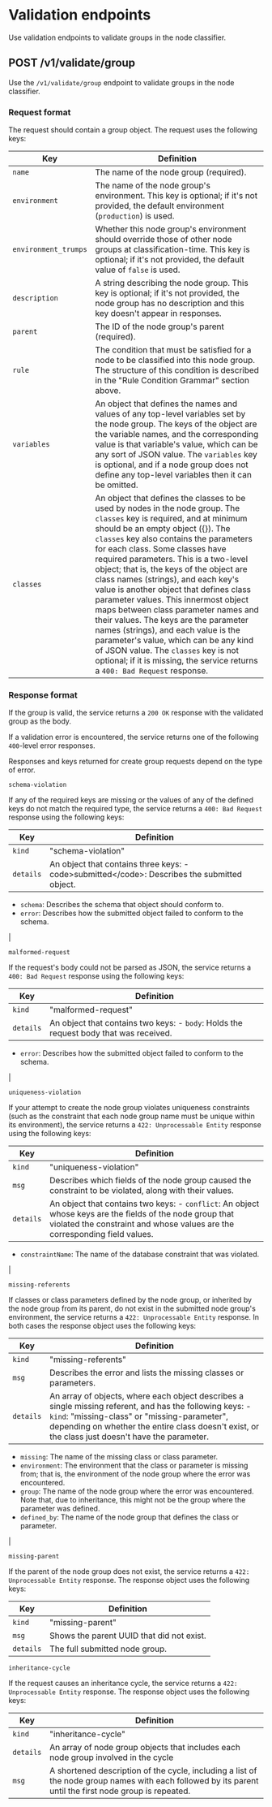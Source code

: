 # Validation endpoints

Use validation endpoints to validate groups in the node classifier.

## POST /v1/validate/group

Use the `/v1/validate/group` endpoint to validate groups in the node classifier.

### Request format

The request should contain a group object. The request uses the following keys:

|Key|Definition|
|---|----------|
|`name`|The name of the node group \(required\).|
|`environment`|The name of the node group's environment. This key is optional; if it's not provided, the default environment \(`production`\) is used.|
|`environment_trumps`|Whether this node group's environment should override those of other node groups at classification-time. This key is optional; if it's not provided, the default value of `false` is used.|
|`description`|A string describing the node group. This key is optional; if it's not provided, the node group has no description and this key doesn't appear in responses.|
|`parent`|The ID of the node group's parent \(required\).|
|`rule`|The condition that must be satisfied for a node to be classified into this node group. The structure of this condition is described in the "Rule Condition Grammar" section above.|
|`variables`|An object that defines the names and values of any top-level variables set by the node group. The keys of the object are the variable names, and the corresponding value is that variable's value, which can be any sort of JSON value. The `variables` key is optional, and if a node group does not define any top-level variables then it can be omitted.|
|`classes`|An object that defines the classes to be used by nodes in the node group. The `classes` key is required, and at minimum should be an empty object \(\{\}\). The `classes` key also contains the parameters for each class. Some classes have required parameters. This is a two-level object; that is, the keys of the object are class names \(strings\), and each key's value is another object that defines class parameter values. This innermost object maps between class parameter names and their values. The keys are the parameter names \(strings\), and each value is the parameter's value, which can be any kind of JSON value. The `classes` key is not optional; if it is missing, the service returns a `400: Bad Request` response.|

### Response format

If the group is valid, the service returns a `200 OK` response with the validated group as the body.

If a validation error is encountered, the service returns one of the following `400`-level error responses.

Responses and keys returned for create group requests depend on the type of error.

`schema-violation`

If any of the required keys are missing or the values of any of the defined keys do not match the required type, the service returns a `400: Bad Request` response using the following keys:

|Key|Definition|
|---|----------|
|`kind`|"schema-violation"|
|`details`|An object that contains three keys: -   code\>submitted</code\>: Describes the submitted object.
-   `schema`: Describes the schema that object should conform to.
-   `error`: Describes how the submitted object failed to conform to the schema.

|

`malformed-request`

If the request's body could not be parsed as JSON, the service returns a `400: Bad Request` response using the following keys:

|Key|Definition|
|---|----------|
|`kind`|"malformed-request"|
|`details`|An object that contains two keys: -   `body`: Holds the request body that was received.
-   `error`: Describes how the submitted object failed to conform to the schema.

|

`uniqueness-violation`

If your attempt to create the node group violates uniqueness constraints \(such as the constraint that each node group name must be unique within its environment\), the service returns a `422: Unprocessable Entity` response using the following keys:

|Key|Definition|
|---|----------|
|`kind`|"uniqueness-violation"|
|`msg`|Describes which fields of the node group caused the constraint to be violated, along with their values.|
|`details`|An object that contains two keys: -   `conflict`: An object whose keys are the fields of the node group that violated the constraint and whose values are the corresponding field values.
-   `constraintName`: The name of the database constraint that was violated.

|

`missing-referents`

If classes or class parameters defined by the node group, or inherited by the node group from its parent, do not exist in the submitted node group's environment, the service returns a `422: Unprocessable Entity` response. In both cases the response object uses the following keys:

|Key|Definition|
|---|----------|
|`kind`|"missing-referents"|
|`msg`|Describes the error and lists the missing classes or parameters.|
|`details`|An array of objects, where each object describes a single missing referent, and has the following keys: -   `kind`: "missing-class" or "missing-parameter", depending on whether the entire class doesn't exist, or the class just doesn't have the parameter.
-   `missing`: The name of the missing class or class parameter.
-   `environment`: The environment that the class or parameter is missing from; that is, the environment of the node group where the error was encountered.
-   `group`: The name of the node group where the error was encountered. Note that, due to inheritance, this might not be the group where the parameter was defined.
-   `defined_by`: The name of the node group that defines the class or parameter.

|

`missing-parent`

If the parent of the node group does not exist, the service returns a `422: Unprocessable Entity` response. The response object uses the following keys:

|Key|Definition|
|---|----------|
|`kind`|"missing-parent"|
|`msg`|Shows the parent UUID that did not exist.|
|`details`|The full submitted node group.|

`inheritance-cycle`

If the request causes an inheritance cycle, the service returns a `422: Unprocessable Entity` response. The response object uses the following keys:

|Key|Definition|
|---|----------|
|`kind`|"inheritance-cycle"|
|`details`|An array of node group objects that includes each node group involved in the cycle|
|`msg`|A shortened description of the cycle, including a list of the node group names with each followed by its parent until the first node group is repeated.|

